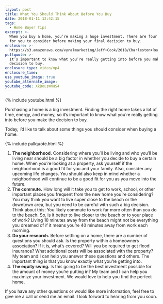```yaml
---
layout: post
title: What You Should Think About Before You Buy
date: 2018-01-11 12:42:15
tags:
  - Home Buyer Tips
excerpt: >-
  When you buy a home, you’re making a huge investment. There are four things
  for you to consider before making your final decision to buy.
enclosure: >-
  https://s3.amazonaws.com/vyralmarketing/Jeff+Cook/2018/Charleston+Real+Estate+Agent-+Things+to+Consider+When+Buying+a+Home.mp4
pullquote: >-
  It’s important to know what you’re really getting into before you make the
  decision to buy.
enclosure_type: video/mp4
enclosure_time:
use_youtube_image: true
youtube_alternate_image:
youtube_code: XkBouzWNHS4
---
```



{% include youtube.html %}

Purchasing a home is a big investment. Finding the right home takes a lot of time, energy, and money, so it’s important to know what you’re really getting into before you make the decision to buy.

Today, I’d like to talk about some things you should consider when buying a home.

{% include pullquote.html %}

1. **The neighborhood.** Considering where you’ll be living and who you’ll be living near should be a big factor in whether you decide to buy a certain home. When you’re looking at a property, ask yourself if the neighborhood is a good fit for you and your family. Also, consider any upcoming life changes. You should also keep in mind whether a neighborhood will continue to be a good fit for you as you move into the future.
2. **The commute.** How long will it take you to get to work, school, or other important places you frequent from the new home you’re considering? You may think you want to live super close to the beach or the downtown area, but you need to be careful with such a big decision. Think about this: You likely commute to work far more often than you do to the beach. So, is it better to live closer to the beach or to your place of work? Living 10 minutes away from the beach might not be everything you dreamed of if it means you’re 40 minutes away from work each morning.
3. **Do your research.** Before settling on a home, there are a number of questions you should ask. Is the property within a homeowners association? If it is, what’s covered? Will you be required to get flood insurance? What additional costs will be associated with the property? My team and I can help you answer these questions and others. The important thing is that you know exactly what you’re getting into.&nbsp;
4. **The equity swing.** Is this going to be the best investment possible for the amount of money you’re putting in? My team and I can help you maximize your investment. We would love to help you find the perfect home.

If you have any other questions or would like more information, feel free to give me a call or send me an email. I look forward to hearing from you soon.